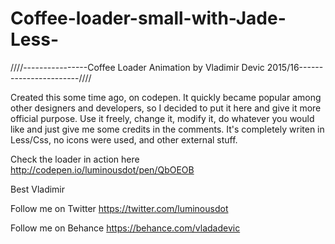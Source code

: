 # Coffee-loader-small-with-Jade-Less-
////----------------Coffee Loader Animation by Vladimir Devic 2015/16-----------------------////

Created this some time ago, on codepen. It quickly became popular among other designers and developers, so I decided to put it here and give it more official purpose. Use it freely, change it, modify it, do whatever you would like and just give me some credits in the comments. 
It's completely writen in Less/Css, no icons were used, and other external stuff.

Check the loader in action here 
http://codepen.io/luminousdot/pen/QbOEOB

Best
Vladimir

Follow me on Twitter
https://twitter.com/luminousdot

Follow me on Behance
https://behance.com/vladadevic



